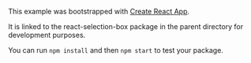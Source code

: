 This example was bootstrapped with [Create React App](https://github.com/facebook/create-react-app).

It is linked to the react-selection-box package in the parent directory for development purposes.

You can run `npm install` and then `npm start` to test your package.
